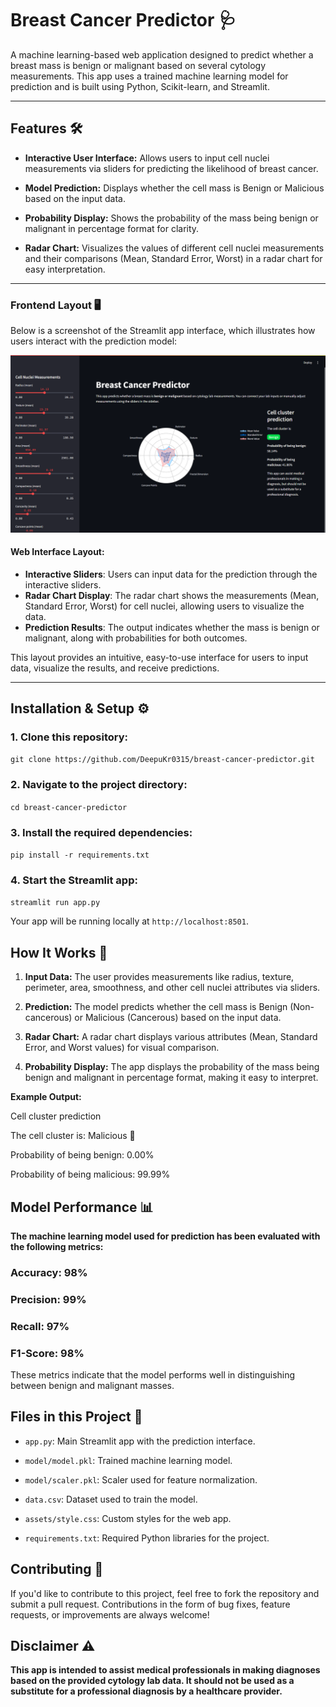 # Breast Cancer Predictor 🩺
A machine learning-based web application designed to predict whether a breast mass is benign or malignant based on several cytology measurements. This app uses a trained machine learning model for prediction and is built using Python, Scikit-learn, and Streamlit.

---

## Features 🛠️
- **Interactive User Interface:**
   Allows users to input cell nuclei measurements via sliders for predicting the likelihood of breast cancer.

- **Model Prediction:**
   Displays whether the cell mass is Benign or Malicious based on the input data.

- **Probability Display:**
   Shows the probability of the mass being benign or malignant in percentage format for clarity.

- **Radar Chart:**
   Visualizes the values of different cell nuclei measurements and their comparisons (Mean, Standard Error, Worst) in a radar chart for easy interpretation.

---

### Frontend Layout 🖥️
Below is a screenshot of the Streamlit app interface, which illustrates how users interact with the prediction model:

![Web Interface Layout](assets\screenshot1.png)

#### Web Interface Layout:
- **Interactive Sliders**: Users can input data for the prediction through the interactive sliders.
- **Radar Chart Display**: The radar chart shows the measurements (Mean, Standard Error, Worst) for cell nuclei, allowing users to visualize the data.
- **Prediction Results**: The output indicates whether the mass is benign or malignant, along with probabilities for both outcomes.

This layout provides an intuitive, easy-to-use interface for users to input data, visualize the results, and receive predictions.


---

## Installation & Setup ⚙️

### 1. Clone this repository:

`git clone https://github.com/DeepuKr0315/breast-cancer-predictor.git`

### 2. Navigate to the project directory:

`cd breast-cancer-predictor`
### 3. Install the required dependencies:

`pip install -r requirements.txt`

### 4. Start the Streamlit app:

`streamlit run app.py`

Your app will be running locally at `http://localhost:8501`.

## How It Works 🔬

1. **Input Data:** The user provides measurements like radius, texture, perimeter, area, smoothness, and other cell nuclei attributes via sliders.

2. **Prediction:** The model predicts whether the cell mass is Benign (Non-cancerous) or Malicious (Cancerous) based on the input data.

3. **Radar Chart:** A radar chart displays various attributes (Mean, Standard Error, and Worst values) for visual comparison.

4. **Probability Display:** The app displays the probability of the mass being benign and malignant in percentage format, making it easy to interpret.

**Example Output:**

Cell cluster prediction

The cell cluster is: Malicious 🔴

Probability of being benign: 0.00%

Probability of being malicious: 99.99%

## Model Performance 📊
**The machine learning model used for prediction has been evaluated with the following metrics:**

### Accuracy: 98%

### Precision: 99%

### Recall: 97%

### F1-Score: 98%

These metrics indicate that the model performs well in distinguishing between benign and malignant masses.

## Files in this Project 📂

- `app.py`: Main Streamlit app with the prediction interface.

- `model/model.pkl`: Trained machine learning model.

- `model/scaler.pkl`: Scaler used for feature normalization.

- `data.csv`: Dataset used to train the model.

- `assets/style.css`: Custom styles for the web app.

- `requirements.txt`: Required Python libraries for the project.

## Contributing 🤝

If you'd like to contribute to this project, feel free to fork the repository and submit a pull request. Contributions in the form of bug fixes, feature requests, or improvements are always welcome!

## Disclaimer ⚠️
**This app is intended to assist medical professionals in making diagnoses based on the provided cytology lab data. It should not be used as a substitute for a professional diagnosis by a healthcare provider.**
